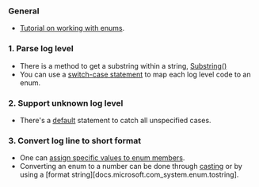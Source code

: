 ### General

- [Tutorial on working with enums][docs.microsoft.com-enumeration-types].

### 1. Parse log level

- There is a method to get a substring within a string, [Substring()](https://docs.microsoft.com/en-us/dotnet/api/system.string.substring?view=netframework-4.8)
- You can use a [switch-case statement](https://docs.microsoft.com/en-us/dotnet/csharp/language-reference/keywords/switch) to map each log level code to an enum.

### 2. Support unknown log level

- There's a [default](https://docs.microsoft.com/en-us/dotnet/csharp/language-reference/keywords/switch#the-default-case) statement to catch all unspecified cases.

### 3. Convert log line to short format

- One can [assign specific values to enum members][docs.microsoft.com_creating-an-enumeration-type].
- Converting an enum to a number can be done through [casting][docs.microsoft.com_enumeration-types-casting] or by using a [format string][docs.microsoft.com_system.enum.tostring].

[docs.microsoft.com-enumeration-types]: https://docs.microsoft.com/en-us/dotnet/csharp/programming-guide/enumeration-types
[docs.microsoft.com_enumeration-types-casting]: https://docs.microsoft.com/en-us/dotnet/csharp/programming-guide/enumeration-types#code-try-1
[docs.microsoft.com_creating-an-enumeration-type]: https://docs.microsoft.com/en-us/dotnet/api/system.enum?view=netcore-3.0#creating-an-enumeration-type
